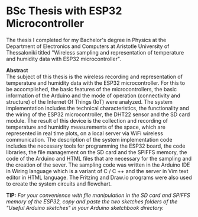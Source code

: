 # BSc Thesis with ESP32 Microcontroller

The thesis I completed for my Bachelor's degree in Physics at the Department of Electronics and Computers at Aristotle University of Thessaloniki titled "Wireless sampling and representation of temperature and humidity data with ESP32 microcontroller".

**Abstract**  
The subject of this thesis is the wireless recording and representation of temperature and humidity data with the ESP32 microcontroller. For this to be accomplished, the basic features of the microcontrollers, the basic information of the Arduino and the mode of operation (connectivity and structure) of the Internet Of Things (IoT) were analyzed. The system implementation includes the technical characteristics, the functionality and the wiring of the ESP32 microcontroller, the DHT22 sensor and the SD card module. The result of this device is the collection and recording of temperature and humidity measurements of the space, which are represented in real time plots, on a local server via WiFi wireless communication. The description of the system implementation code includes the necessary tools for programming the ESP32 board, the code libraries, the file management on the SD card and the SPIFFS memory, the code of the Arduino and HTML files that are necessary for the sampling and the creation of the sever. The sampling code was written in the Arduino IDE in Wiring language which is a variant of C / C ++ and the server in Vim text editor in HTML language. The Fritzing and Draw.io programs were also used to create the system circuits and flowchart.

**TIP:** *For your convenience with file manipulation in the SD card and SPIFFS memory of the ESP32, copy and paste the two sketches folders of the "Useful Arduino sketches" in your Arduino sketchbook directory.*

